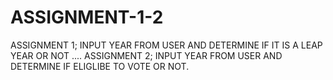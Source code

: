 # ASSIGNMENT-1-2
ASSIGNMENT 1; INPUT YEAR FROM USER AND DETERMINE IF IT IS A LEAP YEAR OR NOT .... ASSIGNMENT 2; INPUT YEAR FROM USER AND DETERMINE IF ELIGLIBE TO VOTE OR NOT.
